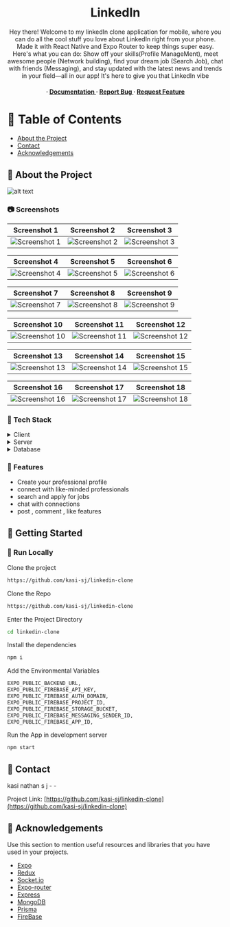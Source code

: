 <div align='center'>


<h1>LinkedIn</h1>
<p>Hey there! Welcome to my linkedIn clone application for mobile, where you can do all the cool stuff you love about LinkedIn right from your phone. Made it with React Native and Expo Router to keep things super easy. Here's what you can do: Show off your skills(Profile ManageMent), meet awesome people (Network building), find your dream job (Search Job), chat with friends (Messaging), and stay updated with the latest news and trends in your field—all in our app! It's here to give you that LinkedIn vibe</p>

<h4> <span> · </span> <a href="https://github.com/kasinathansj@gmail.com/llinkedin-clone/blob/master/README.md"> Documentation </a> <span> · </span> <a href="https://github.com/kasinathansj@gmail.com/llinkedin-clone/issues"> Report Bug </a> <span> · </span> <a href="https://github.com/kasinathansj@gmail.com/llinkedin-clone/issues"> Request Feature </a> </h4>


</div>

# :notebook_with_decorative_cover: Table of Contents

- [About the Project](#star2-about-the-project)
- [Contact](#handshake-contact)
- [Acknowledgements](#gem-acknowledgements)


## :star2: About the Project
![alt text](<Dark Blue Gradient Travel Banner Landscape (1).jpg>)

### :camera: Screenshots
| Screenshot 1 | Screenshot 2 | Screenshot 3 |
|:------------:|:------------:|:------------:|
| ![Screenshot 1](screenshots/1bd02ae4-0904-4cc4-bf1a-14498b41859c.jpg) | ![Screenshot 2](screenshots/2cc6e064-6070-4525-89c1-74e0bca4b3ef.jpg) | ![Screenshot 3](screenshots/7f33a95d-a2cd-4060-a9b7-e197136cbb4e.jpg) |

| Screenshot 4 | Screenshot 5 | Screenshot 6 |
|:------------:|:------------:|:------------:|
| ![Screenshot 4](screenshots/9b737de8-bc45-4452-aa4d-b3cfcb403bf1.jpg) | ![Screenshot 5](screenshots/20ec9be3-b750-41bf-bcf0-330ef22c78c2.jpg) | ![Screenshot 6](screenshots/581fee80-4858-458f-96f5-2edc7e86e33a.jpg) |

| Screenshot 7 | Screenshot 8 | Screenshot 9 |
|:------------:|:------------:|:------------:|
| ![Screenshot 7](screenshots/1495a351-0fd2-4fe9-9b9e-06b975974389.jpg) | ![Screenshot 8](screenshots/8740ac9f-17c6-4efa-9d45-1a1d783e05d2.jpg) | ![Screenshot 9](screenshots/58024eee-bcd0-4f04-8982-3660c92abce2.jpg) |

| Screenshot 10 | Screenshot 11 | Screenshot 12 |
|:-------------:|:-------------:|:-------------:|
| ![Screenshot 10](screenshots/738194b1-3353-4a35-b0c6-0d5463b05a0f.jpg) | ![Screenshot 11](screenshots/95644545-f7b1-4521-a5c0-e8728c914004.jpg) | ![Screenshot 12](screenshots/ad1e77f2-cadc-46d1-af48-f8f229b9678f.jpg) |

| Screenshot 13 | Screenshot 14 | Screenshot 15 |
|:-------------:|:-------------:|:-------------:|
| ![Screenshot 13](screenshots/baa8154b-1f50-4674-86c9-0eee08bae2e4.jpg) | ![Screenshot 14](screenshots/c4c3c9c0-15b1-4d81-9a16-8f253cc5c369.jpg) | ![Screenshot 15](screenshots/d6d6aebb-d545-4017-900b-476e1c4480a7.jpg) |

| Screenshot 16 | Screenshot 17 | Screenshot 18 |
|:-------------:|:-------------:|:-------------:|
| ![Screenshot 16](screenshots/e2e7c9c9-05cd-46e3-a3c8-7371f683cae1.jpg) | ![Screenshot 17](screenshots/eba664d2-9e71-411a-92a8-7e02c46d773b.jpg) | ![Screenshot 18](screenshots/f32408ad-17ed-4e07-89c3-b632cc717679.jpg) |



### :space_invader: Tech Stack
<details> <summary>Client</summary> <ul>
<li><a href="https://expo.dev/">Expo(React Native)</a></li>
</ul> </details>
<details> <summary>Server</summary> <ul>
<li><a href="https://expressjs.com/">Express</a></li>
</ul> </details>
<details> <summary>Database</summary> <ul>
<li><a href="https://www.mongodb.com/atlas/database">MongoDB</a></li>
</ul> </details>

### :dart: Features
- Create your professional profile
- connect with like-minded professionals
- search and apply for jobs
- chat with connections
- post , comment , like features


## :toolbox: Getting Started

### :running: Run Locally

Clone the project

```bash
https://github.com/kasi-sj/linkedin-clone
```
Clone the Repo
```bash
https://github.com/kasi-sj/linkedin-clone
```
Enter the Project Directory
```bash
cd linkedin-clone
```
Install the dependencies
```bash
npm i
```
Add the Environmental Variables
```bash
EXPO_PUBLIC_BACKEND_URL,
EXPO_PUBLIC_FIREBASE_API_KEY,
EXPO_PUBLIC_FIREBASE_AUTH_DOMAIN,
EXPO_PUBLIC_FIREBASE_PROJECT_ID,
EXPO_PUBLIC_FIREBASE_STORAGE_BUCKET,
EXPO_PUBLIC_FIREBASE_MESSAGING_SENDER_ID,
EXPO_PUBLIC_FIREBASE_APP_ID,
```
Run the App in development server
```bash
npm start
```


## :handshake: Contact

kasi nathan s j - -

Project Link: [https://github.com/kasi-sj/linkedin-clone](https://github.com/kasi-sj/linkedin-clone)

## :gem: Acknowledgements

Use this section to mention useful resources and libraries that you have used in your projects.

- [Expo]()
- [Redux]()
- [Socket.io]()
- [Expo-router]()
- [Express]()
- [MongoDB]()
- [Prisma]()
- [FireBase]()
